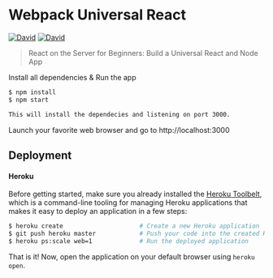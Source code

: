 # Webpack Universal React

[![David](https://img.shields.io/david/speziicoz/webpack-universal-react.svg)](https://github.com/speziicoz/webpack-universal-react)
[![David](https://img.shields.io/david/dev/speziicoz/webpack-universal-react.svg)](https://github.com/speziicoz/webpack-universal-react)

> React on the Server for Beginners: Build a Universal React and Node App

Install all dependencies & Run the app
```bash
$ npm install
$ npm start

This will install the dependecies and listening on port 3000.
```

Launch your favorite web browser and go to http://localhost:3000

## Deployment

#### Heroku
Before getting started, make sure you already installed the [Heroku Toolbelt](https://toolbelt.heroku.com), which is a command-line tooling for managing Heroku applications that makes it easy to deploy an application in a few steps:

```bash
$ heroku create                     # Create a new Heroku application
$ git push heroku master            # Push your code into the created Heroku repository
$ heroku ps:scale web=1             # Run the deployed application
````

That is it! Now, open the application on your default browser using `heroku open`.